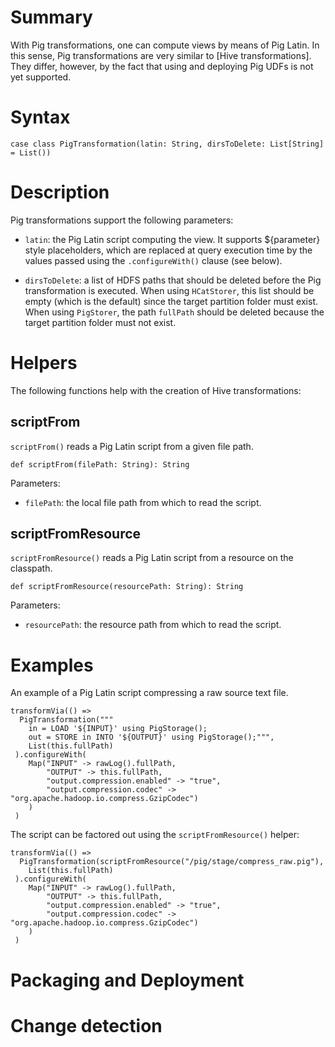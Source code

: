 # Summary

With Pig transformations, one can compute views by means of Pig Latin. In this sense, Pig transformations are very similar to [Hive transformations]. They differ, however, by the fact that using and deploying Pig UDFs is not yet supported.

# Syntax

    case class PigTransformation(latin: String, dirsToDelete: List[String] = List())

# Description

Pig transformations support the following parameters:

* `latin`: the Pig Latin script computing the view. It supports ${parameter} style placeholders, which are replaced at query execution time by the values passed using the `.configureWith()` clause (see below).

* `dirsToDelete`: a list of HDFS paths that should be deleted before the Pig transformation is executed. When using `HCatStorer`, this list should be empty (which is the default) since the target partition folder must exist. When using `PigStorer`, the path `fullPath` should be deleted because the target partition folder must not exist.

# Helpers

The following functions help with the creation of Hive transformations:

## scriptFrom

`scriptFrom()` reads a Pig Latin script from a given file path.

    def scriptFrom(filePath: String): String

Parameters:
* `filePath`: the local file path from which to read the script.

## scriptFromResource

`scriptFromResource()` reads a Pig Latin script from a resource on the classpath.

    def scriptFromResource(resourcePath: String): String

Parameters:

* `resourcePath`: the resource path from which to read the script.

# Examples

An example of a Pig Latin script compressing a raw source text file.

    transformVia(() =>
      PigTransformation("""
        in = LOAD '${INPUT}' using PigStorage();
        out = STORE in INTO '${OUTPUT}' using PigStorage();""",
        List(this.fullPath)
     ).configureWith(
        Map("INPUT" -> rawLog().fullPath,
            "OUTPUT" -> this.fullPath,
            "output.compression.enabled" -> "true",
            "output.compression.codec" -> "org.apache.hadoop.io.compress.GzipCodec")             
        )
     )

The script can be factored out using the `scriptFromResource()` helper:

    transformVia(() =>
      PigTransformation(scriptFromResource("/pig/stage/compress_raw.pig"),
        List(this.fullPath)
     ).configureWith(
        Map("INPUT" -> rawLog().fullPath,
            "OUTPUT" -> this.fullPath,
            "output.compression.enabled" -> "true",
            "output.compression.codec" -> "org.apache.hadoop.io.compress.GzipCodec")             
        )
     )


# Packaging and Deployment

# Change detection